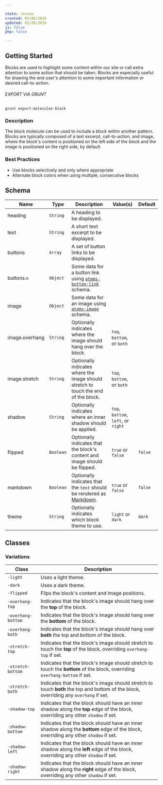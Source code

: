 ```yaml
---

state: review
created: 03/05/2019
updated: 03/20/2019
js: false
php: false

---
```


## Getting Started

Blocks are used to highlight some content within our site or call extra attention to some action that should be taken. Blocks are especially useful for drawing the end user's attention to some important information or desired call-to-action.

###### EXPORT VIA GRUNT

```
grunt export:molecules-block
```


### Description

The block molecule can be used to include a block within another pattern. Blocks are typically composed of a text excerpt, call-to-action, and image, where the block's content is positioned on the left side of the block and the image is positioned on the right side, by default.


### Best Practices

- Use blocks selectively and only where appropriate
- Alternate block colors when using multiple, consecutive blocks


## Schema

| Name        | Type      | Description                                                                                              | Value(s)     | Default   |
|-------------|-----------|----------------------------------------------------------------------------------------------------------|--------------|-----------|
| heading     | `String`  | A heading to be displayed.                                                                               |              |           |
| text        | `String`  | A short text excerpt to be displayed.                                                                    |              |           |
| buttons     | `Array`   | A set of button links to be displayed.                                                                   |              |           |
| buttons.`n` | `Object`  | Some data for a button link using [`atoms-button-link`][atoms-button-link] schema.                       |              |           |
| image       | `Object`  | Some data for an image using [`atoms-image`][atoms-image] schema.                                        |              |           |
| image.overhang    | `String`  | Optionally indicates where the image should hang over the block.                    | `top`, `bottom`, or `both`  |           |
| image.stretch     | `String`  | Optionally indicates where the image should stretch to touch the end of the block.  | `top`, `bottom`, or `both`  |           |
| shadow      | `String`  | Optionally indicates where an inner shadow should be applied.                  | `top`, `bottom`, `left`, or `right`    |           |
| flipped     | `Boolean` | Optionally indicates that the block's content and image should be flipped.                         | `true` or `false`  | `false`   |
| markdown    | `Boolean` | Optionally indicates that the `text` should be rendered as [Markdown][Markdown].                   | `true` or `false`  | `false`   |
| theme       | `String`  | Optionally indicates which block theme to use.                                                     | `light` or `dark`  | `dark`    |


## Classes

### Variations

| Class               | Description                                                                                                                           |
|---------------------|---------------------------------------------------------------------------------------------------------------------------------------|
| `-light`            | Uses a light theme.                                                                                                                   |
| `-dark`             | Uses a dark theme.                                                                                                                    |
| `-flipped`          | Flips the block's content and image positions.                                                                                        |
| `-overhang-top`     | Indicates that the block's image should hang over the **top** of the block.                                                           |
| `-overhang-bottom`  | Indicates that the block's image should hang over the **bottom** of the block.                                                        |
| `-overhang-both`    | Indicates that the block's image should hang over **both** the top and bottom of the block.                                           |
| `-stretch-top`      | Indicates that the block's image should stretch to touch the **top** of the block, overriding `overhang-top` if set.                  |
| `-stretch-bottom`   | Indicates that the block's image should stretch to touch the **bottom** of the block, overriding `overhang-bottom` if set.            |
| `-stretch-both`     | Indicates that the block's image should stretch to touch **both** the top and bottom of the block, overriding any `overhang` if set.  |
| `-shadow-top`       | Indicates that the block should have an inner shadow along the **top** edge of the block, overriding any other `shadow` if set.       |
| `-shadow-bottom`    | Indicates that the block should have an inner shadow along the **bottom** edge of the block, overriding any other `shadow` if set.    |
| `-shadow-left`      | Indicates that the block should have an inner shadow along the **left** edge of the block, overriding any other `shadow` if set.      |
| `-shadow-right`     | Indicates that the block should have an inner shadow along the **right** edge of the block, overriding any other `shadow` if set.     |


[Markdown]: https://daringfireball.net/projects/markdown/
[atoms-image]: /patterns/20-atoms-media-image/20-atoms-media-image.html
[atoms-button-link]: /patterns/20-atoms-buttons-01-button-link/20-atoms-buttons-01-button-link.html
